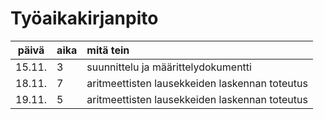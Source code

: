# Työaikakirjanpito

| päivä | aika | mitä tein |
| :----:|:-----| :-----|
| 15.11. | 3    | suunnittelu ja määrittelydokumentti |
| 18.11. | 7    | aritmeettisten lausekkeiden laskennan toteutus
| 19.11. | 5    | aritmeettisten lausekkeiden laskennan toteutus